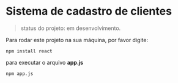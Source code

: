 # Sistema de cadastro de clientes 

> status do projeto: em desenvolvimento.

Para rodar este projeto na sua máquina, por favor digite:

```
npm install react
```

para executar o arquivo **app.js**

```
npm app.js
```

